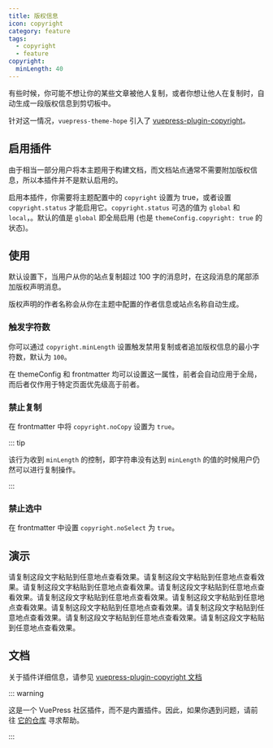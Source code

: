 ```yaml
---
title: 版权信息
icon: copyright
category: feature
tags:
  - copyright
  - feature
copyright:
  minLength: 40
---
```


有些时候，你可能不想让你的某些文章被他人复制，或者你想让他人在复制时，自动生成一段版权信息到剪切板中。

针对这一情况，`vuepress-theme-hope` 引入了 [vuepress-plugin-copyright](https://www.npmjs.com/package/vuepress-plugin-copyright)。

<!-- more -->

## 启用插件

由于相当一部分用户将本主题用于构建文档，而文档站点通常不需要附加版权信息，所以本插件并不是默认启用的。

启用本插件，你需要将主题配置中的 `copyright` 设置为 true，或者设置 `copyright.status` 才能启用它。`copyright.status` 可选的值为 `global` 和 `local`，。默认的值是 `global` 即全局启用 (也是 `themeConfig.copyright: true` 的状态)。

## 使用

默认设置下，当用户从你的站点复制超过 100 字的消息时，在这段消息的尾部添加版权声明消息。

版权声明的作者名称会从你在主题中配置的作者信息或站点名称自动生成。

### 触发字符数 <Badge text="支持页面配置" />

你可以通过 `copyright.minLength` 设置触发禁用复制或者追加版权信息的最小字符数，默认为 `100`。

在 themeConfig 和 frontmatter 均可以设置这一属性，前者会自动应用于全局，而后者仅作用于特定页面优先级高于前者。

### 禁止复制

在 frontmatter 中将 `copyright.noCopy` 设置为 `true`。

::: tip

该行为收到 `minLength` 的控制，即字符串没有达到 `minLength` 的值的时候用户仍然可以进行复制操作。

:::

### 禁止选中

在 frontmatter 中设置 `copyright.noSelect` 为 `true`。

## 演示

请复制这段文字粘贴到任意地点查看效果。请复制这段文字粘贴到任意地点查看效果。请复制这段文字粘贴到任意地点查看效果。请复制这段文字粘贴到任意地点查看效果。请复制这段文字粘贴到任意地点查看效果。请复制这段文字粘贴到任意地点查看效果。请复制这段文字粘贴到任意地点查看效果。请复制这段文字粘贴到任意地点查看效果。请复制这段文字粘贴到任意地点查看效果。请复制这段文字粘贴到任意地点查看效果。

## 文档

关于插件详细信息，请参见 [vuepress-plugin-copyright 文档](https://vuepress.github.io/zh/plugins/copyright/#配置项)

::: warning

这是一个 VuePress 社区插件，而不是内置插件。因此，如果你遇到问题，请前往 [它的仓库](https://github.com/vuepress/vuepress-plugin-copyright) 寻求帮助。

:::
